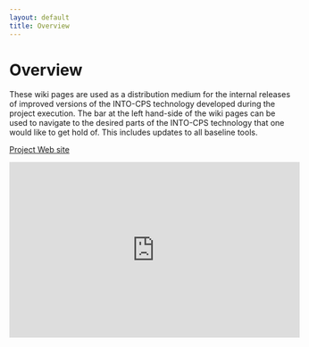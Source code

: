 ```yaml
---
layout: default
title: Overview
---
```



# Overview

These wiki pages are used as a distribution medium for the internal releases of improved versions of the INTO-CPS technology developed during the project execution. The bar at the left hand-side of the wiki pages can be used to navigate to the desired parts of the INTO-CPS technology that one would like to get hold of. This includes updates to all baseline tools.

[Project Web site](http://into-cps.au.dk/)


<iframe width="520" height="315" src="https://www.youtube.com/embed/xEEkI9hehbU&t=7s" frameborder="0" allowfullscreen></iframe>
